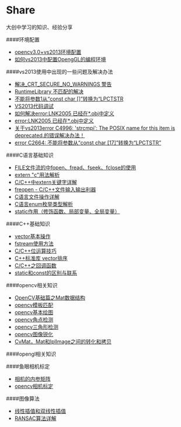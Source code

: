 # Share
大创中学习的知识、经验分享

####环境配置
* [opencv3.0+vs2013环境配置](http://www.360doc.com/content/16/0331/00/32117566_546685675.shtml)
* [如何vs2013中配置OpengGL的编程环境](http://jingyan.baidu.com/article/d5c4b52bca5005da560dc5d6.html)

####vs2013使用中出现的一些问题及解决办法
* [解决_CRT_SECURE_NO_WARNINGS 警告](http://blog.csdn.net/iesneaker/article/details/6328278)
* [RuntimeLibrary 不匹配的解决](http://www.cnblogs.com/azor/p/3548809.html)
* [不能将参数1从“const char []”转换为“LPCTSTR](http://blog.csdn.net/heathyhuhu/article/details/17594379)
* [VS2013代码调试](http://jingyan.baidu.com/article/1709ad808ad29f4634c4f00b.html)
* [如何解决error:LNK2005 已经在*.obj中定义](http://jingyan.baidu.com/article/91f5db1b3132821c7f05e3a0.html)
* [error:LNK2005 已经在*.obj中定义](http://www.cnblogs.com/MuyouSome/p/3332699.html)
* [关于vs2013error C4996: 'strcmpi': The POSIX name for this item is deprecated.的错误解决办法！](http://www.bubuko.com/infodetail-829103.html)
* [error C2664: 不能将参数从“const char [17]”转换为“LPCTSTR”](http://www.ourys.com/post/mfc_messagebox_error.html)

####C语言基础知识
* [FILE文件流的中fopen、fread、fseek、fclose的使用](http://www.cnblogs.com/Romi/archive/2012/02/29/2374769.html)
* [extern "c"用法解析](http://www.jianshu.com/p/5d2eeeb93590)
* [C/C++中extern关键字详解](http://www.cnblogs.com/yc_sunniwell/archive/2010/07/14/1777431.html)
* [freopen - C/C++文件输入输出利器](http://www.cnblogs.com/pegasus923/archive/2011/04/22/2024418.html)
* [C语言文件操作详解](http://www.cnblogs.com/likebeta/archive/2012/06/16/2551780.html)
* [C语言enum枚举类型解析](http://blog.csdn.net/skyflying2012/article/details/22736633)
* [static作用（修饰函数、局部变量、全局变量）](http://www.cnblogs.com/stoneJin/archive/2011/09/21/2183313.html)


####C++基础知识
* [vector基本操作](http://www.cnblogs.com/wang7/archive/2012/04/27/2474138.html)
* [fstream使用方法](http://www.cppblog.com/saga/archive/2007/06/19/26652.html)
* [C/C++位运算技巧](http://blog.csdn.net/zouliping123/article/details/8995373)
* [C++标准库 vector排序](http://blog.csdn.net/hnu_zxc/article/details/6746029)
* [C/C++之回调函数](http://www.cnblogs.com/chenyuming507950417/archive/2012/01/02/2310114.html)
* [static和const的区别与联系](http://blog.sina.com.cn/s/blog_7e4386830100ug2j.html)

####opencv相关知识
* [OpenCV基础篇之Mat数据结构](http://blog.csdn.net/xiahouzuoxin/article/details/38298165)
* [opencv模板匹配](http://blog.csdn.net/lu597203933/article/details/14548523)
* [opencv基本绘图](http://blog.csdn.net/ubunfans/article/details/24421981)
* [opencv角点检测](http://blog.csdn.net/xiaowei_cqu/article/details/7805206)
* [opencv三角形检测](http://www.cnblogs.com/carekee/articles/2279915.html#commentform)
* [opencv图像锐化](http://www.cnblogs.com/liu-jun/archive/2012/08/12/2635373.html)
* [CvMat，Mat和IplImage之间的转化和拷贝](http://www.cnblogs.com/Key-Ky/p/4150531.html)

####opengl相关知识


####鱼眼相机标定
* [相机的内参矩阵](http://blog.csdn.net/hjchjc520/article/details/4133515)
* [opencv相机标定](http://blog.csdn.net/aptx704610875/article/details/48914043)


####图像算法
* [线性插值和双线性插值](http://blog.csdn.net/longzaitianya1989/article/details/8761731)
* [RANSAC算法详解](http://blog.sina.com.cn/s/blog_875c3b2f0106huux.html)
